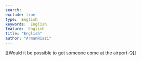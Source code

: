 ```yaml
---
search:
exclude: true
type:  English
keywords:  English
feature:  English
title: "English"
author: "ArmanRiazi"
---
```


[[Would it be possible to get someone come at the airport-Q]]